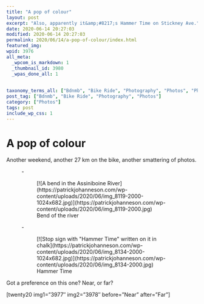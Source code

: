 ```yaml
---
title: "A pop of colour"
layout: post
excerpt: "Also, apparently it&amp;#8217;s Hammer Time on Stickney Ave."
date: 2020-06-14 20:27:03
modified: 2020-06-14 20:27:03
permalink: 2020/06/14/a-pop-of-colour/index.html
featured_img: 
wpid: 3976
all_meta: 
  _wpcom_is_markdown: 1
  _thumbnail_id: 3980
  _wpas_done_all: 1
  
  
taxonomy_terms_all: ["Bdnmb", "Bike Ride", "Photography", "Photos", "Photos"]
post_tag: ["Bdnmb", "Bike Ride", "Photography", "Photos"]
category: ["Photos"]
tags: post
include_wp_css: 1
---
```


# A pop of colour

Another weekend, another 27 km on the bike, another smattering of photos.

<figure class="is-layout-flex wp-block-gallery-54 wp-block-gallery columns-2 is-cropped">- <figure>[![A bend in the Assiniboine River](https://patrickjohanneson.com/wp-content/uploads/2020/06/img_8119-2000-1024x682.jpg)](https://patrickjohanneson.com/wp-content/uploads/2020/06/img_8119-2000.jpg)<figcaption class="blocks-gallery-item__caption">Bend of the river</figcaption></figure>
- <figure>[![Stop sign with "Hammer Time" written on it in chalk](https://patrickjohanneson.com/wp-content/uploads/2020/06/img_8134-2000-1024x682.jpg)](https://patrickjohanneson.com/wp-content/uploads/2020/06/img_8134-2000.jpg)<figcaption class="blocks-gallery-item__caption">Hammer Time</figcaption></figure>

</figure>Got a preference on this one? Near, or far?

\[twenty20 img1=”3977″ img2=”3978″ before=”Near” after=”Far”\]